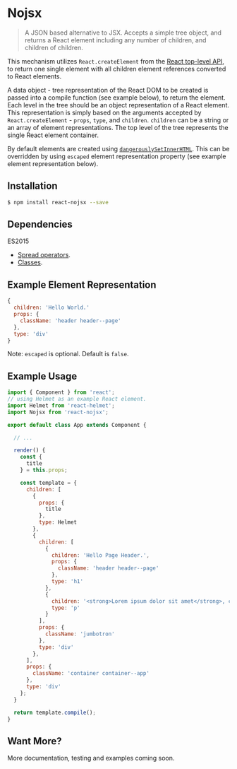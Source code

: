 # Nojsx

<!---
Will add this soon
[![Build Status](https://api.travis-ci.org/adamhenson/http2-pusher.svg?branch=master)](https://travis-ci.org/adamhenson/http2-pusher)
-->
> A JSON based alternative to JSX. Accepts a simple tree object, and returns a React element including any number of children, and children of children.

This mechanism utilizes `React.createElement` from the [React top-level API](https://facebook.github.io/react/docs/react-api.html#createelement), to return one single element with all children element references converted to React elements.

A data object - tree representation of the React DOM to be created is passed into a compile function (see example below), to return the element. Each level in the tree should be an object representation of a React element. This representation is simply based on the arguments accepted by `React.createElement` - `props`, `type`, and `children`. `children` can be a string or an array of element representations. The top level of the tree represents the single React element container.

By default elements are created using [`dangerouslySetInnerHTML`](https://facebook.github.io/react/docs/dom-elements.html#dangerouslysetinnerhtml). This can be overridden by using `escaped` element representation property (see example element representation below).

## Installation

```bash
$ npm install react-nojsx --save
```

## Dependencies

ES2015

- [Spread operators](https://developer.mozilla.org/en-US/docs/Web/JavaScript/Reference/Operators/Spread_operator).
- [Classes](https://developer.mozilla.org/en-US/docs/Web/JavaScript/Reference/Classes).

## Example Element Representation

```javascript
{
  children: 'Hello World.'
  props: {
    className: 'header header--page'
  },
  type: 'div'
}
```

Note: `escaped` is optional. Default is `false`.

## Example Usage

```javascript
import { Component } from 'react';
// using Helmet as an example React element.
import Helmet from 'react-helmet';
import Nojsx from 'react-nojsx';

export default class App extends Component {

  // ...

  render() {
    const {
      title
    } = this.props;

    const template = {
      children: [
        {
          props: {
            title
          },
          type: Helmet
        },
        {
          children: [
            {
              children: 'Hello Page Header.',
              props: {
                className: 'header header--page'
              },
              type: 'h1'
            },
            {
              children: '<strong>Lorem ipsum dolor sit amet</strong>, consectetur adipiscing elit.',
              type: 'p'
            }
          ],
          props: {
            className: 'jumbotron'
          },
          type: 'div'
        },
      ],
      props: {
        className: 'container container--app'
      },
      type: 'div'
    };
  }

  return template.compile();
}

```

## Want More?
More documentation, testing and examples coming soon.